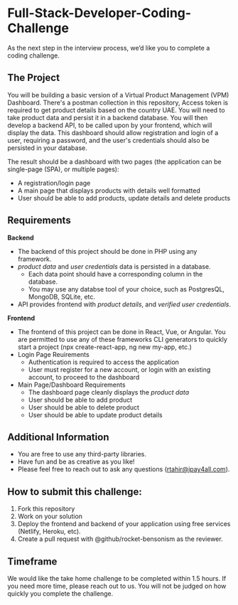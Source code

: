 # Full-Stack-Developer-Coding-Challenge
As the next step in the interview process, we’d like you to complete a coding challenge.

## The Project

You will be building a basic version of a Virtual Product Management (VPM) Dashboard. There's a postman collection in this repository, Access token is required to get product details based on the country UAE. You will need to take product data and persist it in a backend database. You will then develop a backend API, to be called upon by your frontend, which will display the data. This dashboard should allow registration and login of a user, requiring a password, and the user's credentials should also be persisted in your database.

The result should be a dashboard with two pages (the application can be single-page (SPA), or multiple pages):

* A registration/login page
* A main page that displays products with details well formatted 
* User should be able to add products, update details and delete products 

## Requirements

**Backend**
* The backend of this project should be done in PHP using any framework. 
* *product data* and *user credentials* data is persisted in a database. 
  * Each data point should have a corresponding column in the database.
  * You may use any databse tool of your choice, such as PostgresQL, MongoDB, SQLite, etc.
* API provides frontend with *product details*, and *verified user credentials*.

**Frontend**
* The frontend of this project can be done in React, Vue, or Angular. You are permitted to use any of these frameworks CLI generators to quickly start a project (npx create-react-app, ng new my-app, etc.)
* Login Page Reuirements
  * Authentication is required to access the application
  * User must register for a new account, or login with an existing account, to proceed to the dashboard
* Main Page/Dashboard Requirements
  * The dashboard page cleanly displays the *product data*
  * User should be able to add product
  * User should be able to delete product
  * User should be able to update product details
  
## Additional Information
* You are free to use any third-party libraries.
* Have fun and be as creative as you like!
* Please feel free to reach out to ask any questions (rtahir@ipay4all.com).

## How to submit this challenge:
1. Fork this repository
2. Work on your solution
3. Deploy the frontend and backend of your application using free services (Netlify, Heroku, etc).
4. Create a pull request with @github/rocket-bensonism as the reviewer.

## Timeframe

We would like the take home challenge to be completed within 1.5 hours. If you need more time, please reach out to us. You will not be judged on how quickly you complete the challenge.
